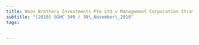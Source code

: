 ```yaml
---
title: Woon Brothers Investments Pte Ltd v Management Corporation Strata Title Plan No 461 and 
subtitle: "[2010] SGHC 349 / 30\_November\_2010"
tags:


---
```


